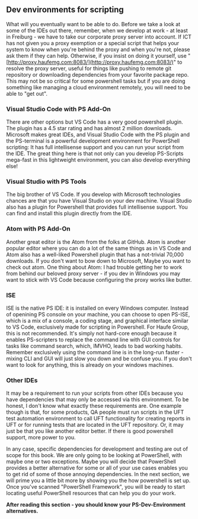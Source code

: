 ## Dev environments for scripting

What will you eventually want to be able to do. Before we take a look at some of the IDEs out there, remember, when we develop at work - at least in Freiburg - we have to take our corporate proxy server into account. If ICT has not given you a proxy exemption or a special script that helps your system to know when you're behind the proxy and when you're not, please ask them if they can help. Otherwise, if you insist on doing it yourself, use "[http://proxy.haufemg.com:8083/](http://proxy.haufemg.com:8083/)" to resolve the proxy server, useful for things like pushing to remote git repository or downloading dependencies from your favorite package repo. This may not be so critical for some powershell tasks but if you are doing something like managing a cloud environment remotely, you will need to be able to "get out".

### Visual Studio Code with PS Add-On

There are other options but VS Code has a very good powershell plugin. The plugin has a 4.5 star rating and has almost 2 million downloads. Microsoft makes great IDEs, and Visual Studio Code with the PS plugin and the  PS-terminal is a powerful development environment for PowerShell scripting: It has full intellisense support and you can run your script from the IDE. The great thing here is that not only can you develop PS-Scripts mega-fast in this lightweight environment, you can also develop everything else!

### Visual Studio with PS Tools

The big brother of VS Code. If you develop with Microsoft technologies chances are that you have Visual Studio on your dev machine. Visual Studio also has a plugin for Powershell that provides full intellisense support. You can find and install this plugin directly from the IDE.

### Atom with PS Add-On

Another great editor is the Atom from the folks at GitHub. Atom is another popular editor where you can do a lot of the same things as in VS Code and Atom also has a well-liked Powershell plugin that has a not-trivial 70,000 downloads. If you don't want to bow down to Microsoft, Maybe you want to check out atom. One thing about Atom: I had trouble getting her to work from behind our beloved proxy server - if you dev in Windows you may want to stick with VS Code because configuring the proxy works like butter.

### ISE

ISE is the native PS IDE: it is installed on every Windows computer. Instead of openining PS console on your machine, you can choose to open PS-ISE, which is a mix of a console, a coding stage, and graphical interface similar to VS Code, exclusively made for scripting in Powershell. For Haufe Group, this is not recommended. It's simply not hard-core enough because it enables PS-scripters to replace the command line with GUI controls for tasks like command search, which, IMVHO, leads to bad working habits. Remember exclusively using the command line is in the long-run faster - mixing CLI and GUI will just slow you down and be confuse you. If you don't want to look for anything, this is already on your windows machines.

### Other IDEs

It may be a requirement to run your scripts from other IDEs because you have dependencies that may only be accessed via this environment. To be honest, I don't know what exactly these requirements are. One example though is that, for some products, QA people must run scripts in the UFT test automation environment to call UFT functionality for creating reports in UFT or for running tests that are located in the UFT repository. Or, it may just be that you like another editor better. If there is good powershell support, more power to you.

In any case, specific dependencies for development and testing are out of scope for this book. We are only going to be looking at PowerShell, with maybe one or two exceptions. Maybe you will decide that PowerShell provides a better alternative for some or all of your use cases enables you to get rid of some of those annoying dependencies. In the next section, we will prime you a little bit more by showing you the how powershell is set up. Once you've scanned "PowerShell Framework", you will be ready to start locating useful PowerShell resources that can help you do your work.

**After reading this section - you should know your PS-Dev-Environment alternatives.**





